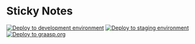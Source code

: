 # Sticky Notes

[![Deploy to development environment](https://github.com/graasp/graasp-app-sticky-notes/actions/workflows/cintegration-s3-apps-caller.yml/badge.svg)](https://github.com/graasp/graasp-app-sticky-notes/actions/workflows/cintegration-s3-apps-caller.yml)
[![Deploy to staging environment](https://github.com/graasp/graasp-app-sticky-notes/actions/workflows/cdelivery-s3-apps-caller.yml/badge.svg)](https://github.com/graasp/graasp-app-sticky-notes/actions/workflows/cdelivery-s3-apps-caller.yml)
[![Deploy to graasp.org](https://github.com/graasp/graasp-app-sticky-notes/actions/workflows/cdeployment-s3-apps-caller.yml/badge.svg)](https://github.com/graasp/graasp-app-sticky-notes/actions/workflows/cdeployment-s3-apps-caller.yml)

